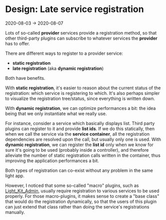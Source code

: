 Design: Late service registration
===============
2020-08-03 -> 2020-08-07


Lots of so-called **provider** services provide a registration method, so that other third-party plugins can subscribe to whatever services the **provider** has to offer.


There are different ways to register to a provider service:

- **static registration**
- **late registration** (aka **dynamic registration**)



Both have benefits.

With **static registration**, it's easier to reason about the current status of the registration: which service is registering to which.
It's also perhaps simpler to visualize the registration tree/status, since everything is written down.


With **dynamic registration**, we can optimize performances a bit: the idea being that we only instantiate what we really use.


For instance, consider a service which basically displays list.
Third party plugins can register to it and provide **list ids**.
If we do this statically, then when we call the service via the **service container**, all the registration dependencies are resolved upon the call,
but usually only one is used.
With **dynamic registration**, we can register the **list id** only when we know for sure it's going to be used (probably inside a controller), and therefore alleviate 
the number of static registration calls written in the container, thus improving the application performances a bit.



Both types of registration can co-exist without any problem in the same light app.

However, I noticed that some so-called "macro" plugins, such as [Light_Kit_Admin](https://github.com/lingtalfi/Light_Kit_Admin), usually require registration to various services to be used properly.
For those macro-plugins, it makes sense to create a "base class" that would do the registration dynamically, so that the users of this plugin can just extend that class rather than doing the service's registrations manually.



     

 
